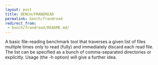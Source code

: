 ```yaml
---
layout: post
title: BENCH/FRANDREAD
permalink: bench/frandread
redirect_from:
 - bench/frandread/README.md/
---
```


A basic file-reading benchmark tool that traverses a given list of files multiple times only to read (fully) and immediately discard each read file. The list can be specified as a bunch of comma-separated directories or explicitly. Usage (the -h option) will give a further idea.
